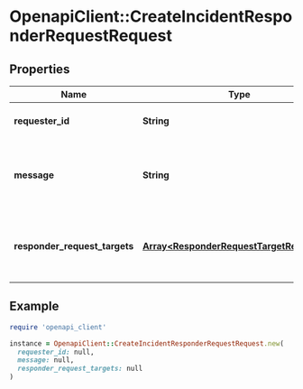 # OpenapiClient::CreateIncidentResponderRequestRequest

## Properties

| Name | Type | Description | Notes |
| ---- | ---- | ----------- | ----- |
| **requester_id** | **String** | The user id of the requester. |  |
| **message** | **String** | The message sent with the responder request. |  |
| **responder_request_targets** | [**Array&lt;ResponderRequestTargetReference&gt;**](ResponderRequestTargetReference.md) | The array of targets the responder request is sent to. |  |

## Example

```ruby
require 'openapi_client'

instance = OpenapiClient::CreateIncidentResponderRequestRequest.new(
  requester_id: null,
  message: null,
  responder_request_targets: null
)
```

